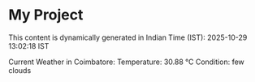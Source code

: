 # My Project

This content is dynamically generated in Indian Time (IST): 2025-10-29 13:02:18 IST


Current Weather in Coimbatore:
Temperature: 30.88 °C
Condition: few clouds
